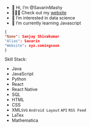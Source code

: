 - 👋 Hi, I’m @SavarinMashy
- 🧑🏽‍💻 Check out my [website](url)
- 👀 I’m interested in data science
- 🌱 I’m currently learning Javascript

```JSON
{
"Name": Sanjay Shivakumar
"Alias": Savarin
"Website": xyz.comingsoon
}
```

Skill Stack:
- Java
- JavaScript
- Python
- React
- React Native
- SQL
- HTML
- CSS
- XML`SVG` `Android Layout` `API` `RSS Feed`
- LaTex
- Mathematica
<!---
SavarinMashy/SavarinMashy is a ✨ special ✨ repository because its `README.md` (this file) appears on your GitHub profile.
You can click the Preview link to take a look at your changes.
--->
